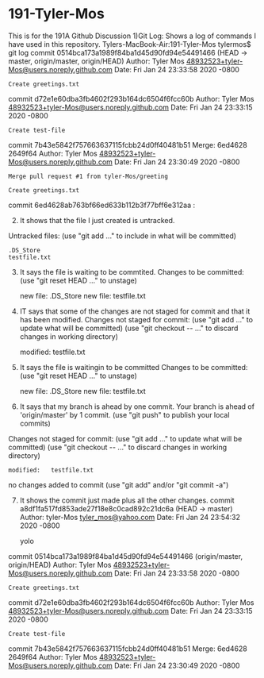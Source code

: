 # 191-Tyler-Mos
This is for the 191A Github Discussion 
1)Git Log:
Shows a log of commands I have used in this repository. 
Tylers-MacBook-Air:191-Tyler-Mos tylermos$ git log
commit 0514bca173a1989f84ba1d45d90fd94e54491466 (HEAD -> master, origin/master, origin/HEAD)
Author: Tyler Mos <48932523+tyler-Mos@users.noreply.github.com>
Date:   Fri Jan 24 23:33:58 2020 -0800

    Create greetings.txt

commit d72e1e60dba3fb4602f293b164dc6504f6fcc60b
Author: Tyler Mos <48932523+tyler-Mos@users.noreply.github.com>
Date:   Fri Jan 24 23:33:15 2020 -0800

    Create test-file

commit 7b43e5842f757663637115fcbb24d0ff40481b51
Merge: 6ed4628 2649f64
Author: Tyler Mos <48932523+tyler-Mos@users.noreply.github.com>
Date:   Fri Jan 24 23:30:49 2020 -0800

    Merge pull request #1 from tyler-Mos/greeting
    
    Create greetings.txt

commit 6ed4628ab763bf66ed633b112b3f77bff6e312aa
:

2) It shows that the file I just created is untracked.


Untracked files:
  (use "git add <file>..." to include in what will be committed)

	.DS_Store
	testfile.txt

3) It says the file is waiting to be commtited.
Changes to be committed:
  (use "git reset HEAD <file>..." to unstage)

	new file:   .DS_Store
	new file:   testfile.txt

4) IT says that some of the changes are not staged for commit and that it has been modified.
Changes not staged for commit:
  (use "git add <file>..." to update what will be committed)
  (use "git checkout -- <file>..." to discard changes in working directory)

	modified:   testfile.txt
  
5) It says the file is waitingin to be committed
Changes to be committed:
  (use "git reset HEAD <file>..." to unstage)

	new file:   .DS_Store
	new file:   testfile.txt

6)  It says that my branch is ahead by one commit.
Your branch is ahead of 'origin/master' by 1 commit.
  (use "git push" to publish your local commits)

Changes not staged for commit:
  (use "git add <file>..." to update what will be committed)
  (use "git checkout -- <file>..." to discard changes in working directory)

	modified:   testfile.txt

no changes added to commit (use "git add" and/or "git commit -a")

7) It shows the commit just made plus all the other changes.
commit a8df1fa517fd853ade27f18e8c0cad892c21dc6a (HEAD -> master)
Author: tyler-Mos <tyler_mos@yahoo.com>
Date:   Fri Jan 24 23:54:32 2020 -0800

    yolo

commit 0514bca173a1989f84ba1d45d90fd94e54491466 (origin/master, origin/HEAD)
Author: Tyler Mos <48932523+tyler-Mos@users.noreply.github.com>
Date:   Fri Jan 24 23:33:58 2020 -0800

    Create greetings.txt

commit d72e1e60dba3fb4602f293b164dc6504f6fcc60b
Author: Tyler Mos <48932523+tyler-Mos@users.noreply.github.com>
Date:   Fri Jan 24 23:33:15 2020 -0800

    Create test-file

commit 7b43e5842f757663637115fcbb24d0ff40481b51
Merge: 6ed4628 2649f64
Author: Tyler Mos <48932523+tyler-Mos@users.noreply.github.com>
Date:   Fri Jan 24 23:30:49 2020 -0800

